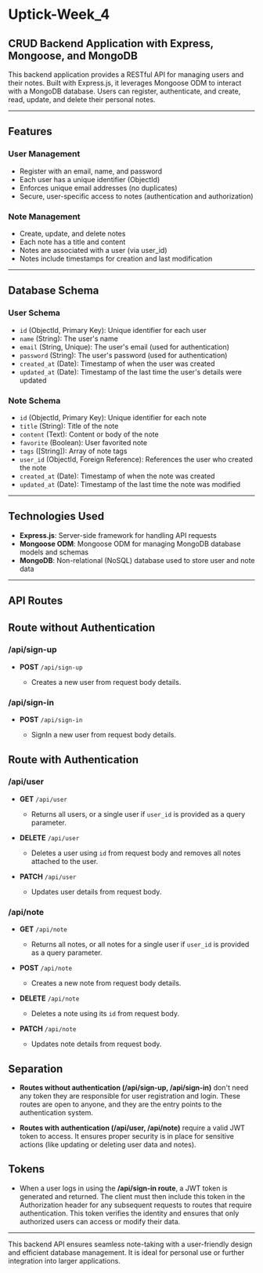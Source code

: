 # Uptick-Week_4

## CRUD Backend Application with Express, Mongoose, and MongoDB

This backend application provides a RESTful API for managing users and their notes. Built with Express.js, it leverages Mongoose ODM to interact with a MongoDB database. Users can register, authenticate, and create, read, update, and delete their personal notes.

---

## Features

### User Management

- Register with an email, name, and password
- Each user has a unique identifier (ObjectId)
- Enforces unique email addresses (no duplicates)
- Secure, user-specific access to notes (authentication and authorization)

### Note Management

- Create, update, and delete notes
- Each note has a title and content
- Notes are associated with a user (via user_id)
- Notes include timestamps for creation and last modification

---

## Database Schema

### User Schema

- `id` (ObjectId, Primary Key): Unique identifier for each user
- `name` (String): The user's name
- `email` (String, Unique): The user's email (used for authentication)
- `password` (String): The user's password (used for authentication)
- `created_at` (Date): Timestamp of when the user was created
- `updated_at` (Date): Timestamp of the last time the user's details were updated

### Note Schema

- `id` (ObjectId, Primary Key): Unique identifier for each note
- `title` (String): Title of the note
- `content` (Text): Content or body of the note
- `favorite` (Boolean): User favorited note
- `tags` ([String]): Array of note tags
- `user_id` (ObjectId, Foreign Reference): References the user who created the note
- `created_at` (Date): Timestamp of when the note was created
- `updated_at` (Date): Timestamp of the last time the note was modified

---

## Technologies Used

- **Express.js**: Server-side framework for handling API requests
- **Mongoose ODM**: Mongoose ODM for managing MongoDB database models and schemas
- **MongoDB**: Non-relational (NoSQL) database used to store user and note data

---

## API Routes

## Route without Authentication

### /api/sign-up

- **POST** `/api/sign-up`

  - Creates a new user from request body details.

### /api/sign-in

- **POST** `/api/sign-in`

  - SignIn a new user from request body details.

## Route with Authentication

### /api/user

- **GET** `/api/user`

  - Returns all users, or a single user if `user_id` is provided as a query parameter.

- **DELETE** `/api/user`

  - Deletes a user using `id` from request body and removes all notes attached to the user.

- **PATCH** `/api/user`
  - Updates user details from request body.

### /api/note

- **GET** `/api/note`

  - Returns all notes, or all notes for a single user if `user_id` is provided as a query parameter.

- **POST** `/api/note`

  - Creates a new note from request body details.

- **DELETE** `/api/note`

  - Deletes a note using its `id` from request body.

- **PATCH** `/api/note`
  - Updates note details from request body.

## Separation

- **Routes without authentication (/api/sign-up, /api/sign-in)** don't need any token they are responsible for user registration and login. These routes are open to anyone, and they are the entry points to the authentication system.

- **Routes with authentication (/api/user, /api/note)** require a valid JWT token to access. It ensures proper security is in place for sensitive actions (like updating or deleting user data and notes).

## Tokens

- When a user logs in using the **/api/sign-in route**, a JWT token is generated and returned. The client must then include this token in the Authorization header for any subsequent requests to routes that require authentication. This token verifies the identity and ensures that only authorized users can access or modify their data.

---

This backend API ensures seamless note-taking with a user-friendly design and efficient database management. It is ideal for personal use or further integration into larger applications.

